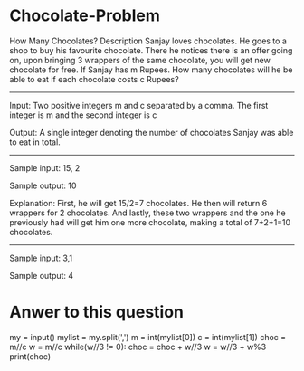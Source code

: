 # Chocolate-Problem
How Many Chocolates?
Description
Sanjay loves chocolates. He goes to a shop to buy his favourite chocolate. There he notices there is an offer going on, upon bringing 3 wrappers of the same chocolate, you will get new chocolate for free. If Sanjay has m Rupees. How many chocolates will he be able to eat if each chocolate costs c Rupees?

----------------------------------------------------------------------
Input:
Two positive integers m and c separated by a comma. The first integer is m and the second integer is c 

Output:
A single integer denoting the number of chocolates Sanjay was able to eat in total.

----------------------------------------------------------------------
Sample input:
15, 2

Sample output:
10

Explanation:
First, he will get 15/2=7 chocolates. He then will return 6 wrappers for 2 chocolates. And lastly, these two wrappers and the one he previously had will get him one more chocolate, making a total of 7+2+1=10 chocolates.

----------------------------------------------------------------------
Sample input:
3,1

Sample output:
4
# Anwer to this question 

my = input()
mylist = my.split(',')
m = int(mylist[0])
c = int(mylist[1])
choc = m//c
w = m//c
while(w//3 != 0):
    choc = choc + w//3
    w = w//3 + w%3 
print(choc)
